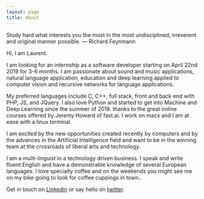 ```yaml
---
layout: page
title: About
---
```

<div class="message">  
  Study hard what interests you the most in the most undisciplined, irreverent and original manner possible.
― Richard Feynmann
</div>
<!-- <div class="message">
  Learning another language is like becoming another person. – Haruki Murakami
</div> -->

<!-- ![laurent](/assets/img/about.jpg){:class="profile_img"} -->

Hi, I am Laurent. 

I am looking for an internship as a software developer starting on April 22nd 2019 for 3-6 months. I am passionate about sound and music applications, natural language application, education and deep learning applied to computer vision and recursive networks for language applications.

My preferred languages include C, C++, full stack, front and back end with PHP, JS, and JQuery. I also love Python and started to get into Machine and Deep Learning since the summer of 2018. thanks to the great online courses offered by Jeremy Howard of fast.ai. I work on macs and I am at ease with a linux terminal.

I am excited by the new opportunities created recently by computers and by the advances in the Artificial Intelligence field and want to be in the winning team at the crossroads of liberal arts and technology.

I am a multi-linguist in a technology driven business. I speak and write fluent English and have a demonstrable knowledge of several European languages. I love specialty coffee and on the weekends you might see me on my bike going to look for coffee cuppings in town.. 

Get in touch on [Linkedin](https://www.linkedin.com/in/laurentbrusa) or say hello on [twitter](https://twitter.com/wrmultitudes).
 
